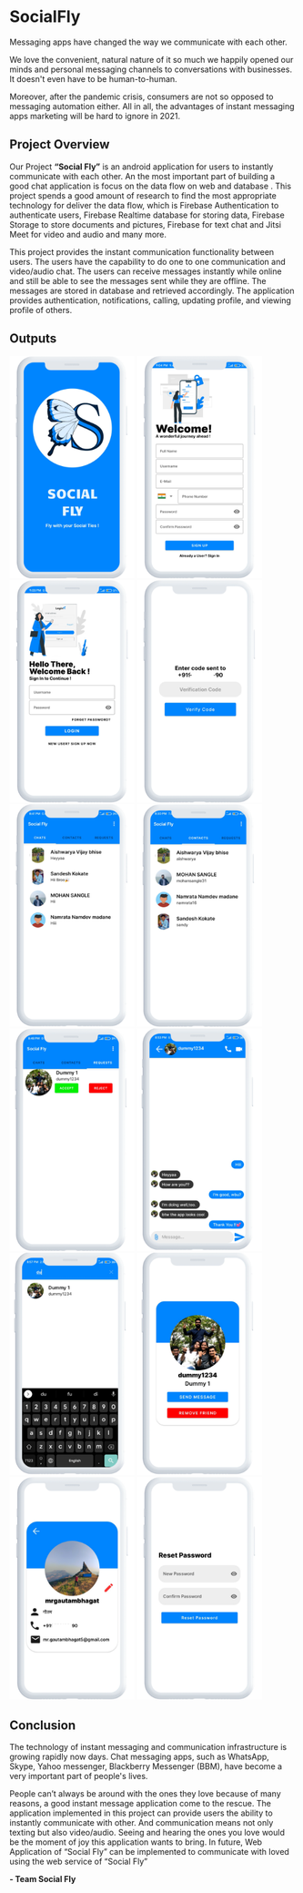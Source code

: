 # SocialFly
Messaging apps have changed the way we communicate with each other.

We love the convenient, natural nature of it so much we happily opened our minds and personal messaging channels to conversations with businesses. It doesn't even have to be human-to-human.

Moreover, after the pandemic crisis, consumers are not so opposed to messaging automation either. All in all, the advantages of instant messaging apps marketing will be hard to ignore in 2021.

## Project Overview
Our Project <b>“Social Fly”</b> is an android application for users to instantly communicate with each other. An the most important part of building a good chat application is focus on the data flow on web and database . This project spends a good amount of research to find the most appropriate technology for deliver the data flow, which is Firebase Authentication to authenticate users, Firebase Realtime database for storing data, Firebase Storage to store documents and pictures, Firebase for text chat and Jitsi Meet for video and audio and many more.

This project provides the instant communication functionality between users. The users have the capability to do one to one communication and video/audio chat. The users can receive messages instantly while online and still be able to see the messages sent while they are offline. The messages are stored in database and retrieved accordingly.
The application provides authentication, notifications, calling, updating profile, and viewing profile of others.

## Outputs
<img src="images/Splashscreen.png" width=220> <img src="images/Signup.png" width=220> <img src="images/Login.png" width=220> <img src="images/Code Verification.png" width=220> <img src="images/Chats.png" width=220> <img src="images/Contacts.png" width=220> <img src="images/Requests.png" width=220> <img src="images/Chat activity.png" width=220> <img src="images/Search User.png" width=220> <img src="images/Show Profile.png" width=220> <img src="images/View Profile.png" width=220> <img src="images/Reset Password.png" width=220>


## Conclusion
The technology of instant messaging and communication infrastructure is growing rapidly now days. Chat messaging apps, such as WhatsApp, Skype, Yahoo messenger, Blackberry Messenger (BBM), have become a very important part of people's lives. 

People can’t always be around with the ones they love because of many reasons, a good instant message application come to the rescue. The application implemented in this project can provide users the ability to instantly communicate with other. And communication means not only texting but also video/audio. Seeing and hearing the ones you love would be the moment of joy this application wants to bring.
In future, Web Application of  “Social Fly” can be implemented to communicate with loved using the web service of  “Social Fly”

<b>-	Team Social Fly</b>
